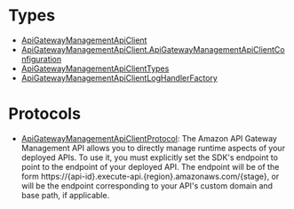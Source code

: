 # Types

  - [ApiGatewayManagementApiClient](/aws-sdk-swift/reference/0.x/AWSApiGatewayManagementApi/ApiGatewayManagementApiClient)
  - [ApiGatewayManagementApiClient.ApiGatewayManagementApiClientConfiguration](/aws-sdk-swift/reference/0.x/AWSApiGatewayManagementApi/ApiGatewayManagementApiClient_ApiGatewayManagementApiClientConfiguration)
  - [ApiGatewayManagementApiClientTypes](/aws-sdk-swift/reference/0.x/AWSApiGatewayManagementApi/ApiGatewayManagementApiClientTypes)
  - [ApiGatewayManagementApiClientLogHandlerFactory](/aws-sdk-swift/reference/0.x/AWSApiGatewayManagementApi/ApiGatewayManagementApiClientLogHandlerFactory)

# Protocols

  - [ApiGatewayManagementApiClientProtocol](/aws-sdk-swift/reference/0.x/AWSApiGatewayManagementApi/ApiGatewayManagementApiClientProtocol):
    The Amazon API Gateway Management API allows you to directly manage runtime aspects of your deployed APIs. To use it, you must explicitly set the SDK's endpoint to point to the endpoint of your deployed API. The endpoint will be of the form https://{api-id}.execute-api.{region}.amazonaws.com/{stage}, or will be the endpoint corresponding to your API's custom domain and base path, if applicable.
